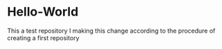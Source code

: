 # Hello-World
This a test repository
I making this change according to the procedure of 
creating a first repository
